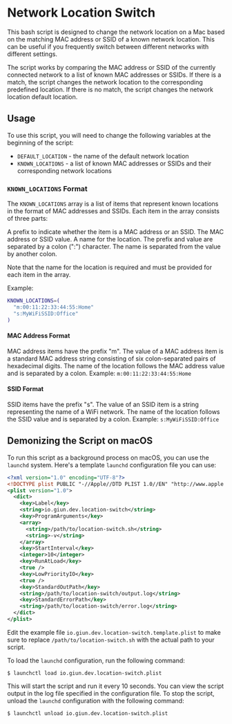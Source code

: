 # Network Location Switch

This bash script is designed to change the network location on a Mac based on the matching MAC address or SSID of a known network location. This can be useful if you frequently switch between different networks with different settings.

The script works by comparing the MAC address or SSID of the currently connected network to a list of known MAC addresses or SSIDs. If there is a match, the script changes the network location to the corresponding predefined location. If there is no match, the script changes the network location default location.

## Usage

To use this script, you will need to change the following variables at the beginning of the script:

- `DEFAULT_LOCATION` - the name of the default network location
- `KNOWN_LOCATIONS` - a list of known MAC addresses or SSIDs and their corresponding network locations

### `KNOWN_LOCATIONS` Format

The `KNOWN_LOCATIONS` array is a list of items that represent known locations in the format of MAC addresses and SSIDs. Each item in the array consists of three parts:

A prefix to indicate whether the item is a MAC address or an SSID.
The MAC address or SSID value.
A name for the location.
The prefix and value are separated by a colon (":") character. The name is separated from the value by another colon.

Note that the name for the location is required and must be provided for each item in the array.

Example:

```bash
KNOWN_LOCATIONS=(
  "m:00:11:22:33:44:55:Home"
  "s:MyWiFiSSID:Office"
)
```

#### MAC Address Format

MAC address items have the prefix "m". The value of a MAC address item is a standard MAC address string consisting of six colon-separated pairs of hexadecimal digits. The name of the location follows the MAC address value and is separated by a colon. Example: `m:00:11:22:33:44:55:Home`

#### SSID Format

SSID items have the prefix "s". The value of an SSID item is a string representing the name of a WiFi network. The name of the location follows the SSID value and is separated by a colon. Example: `s:MyWiFiSSID:Office`


## Demonizing the Script on macOS

To run this script as a background process on macOS, you can use the `launchd` system. Here's a template `launchd` configuration file you can use:

```xml
<?xml version="1.0" encoding="UTF-8"?>
<!DOCTYPE plist PUBLIC "-//Apple//DTD PLIST 1.0//EN" "http://www.apple.com/DTDs/PropertyList-1.0.dtd">
<plist version="1.0">
  <dict>
    <key>Label</key>
    <string>io.giun.dev.location-switch</string>
    <key>ProgramArguments</key>
    <array>
      <string>/path/to/location-switch.sh</string>
      <string>-v</string>
    </array>
    <key>StartInterval</key>
    <integer>10</integer>
    <key>RunAtLoad</key>
    <true />
    <key>LowPriorityIO</key>
    <true />
    <key>StandardOutPath</key>
    <string>/path/to/location-switch/output.log</string>
    <key>StandardErrorPath</key>
    <string>/path/to/location-switch/error.log</string>
  </dict>
</plist>
```

Edit the example file `io.giun.dev.location-switch.template.plist` to make sure to replace `/path/to/location-switch.sh` with the actual path to your script.

To load the `launchd` configuration, run the following command:

```shell
$ launchctl load io.giun.dev.location-switch.plist
```

This will start the script and run it every 10 seconds. You can view the script output in the log file specified in the configuration file. To stop the script, unload the `launchd` configuration with the following command:

```shell
$ launchctl unload io.giun.dev.location-switch.plist
```